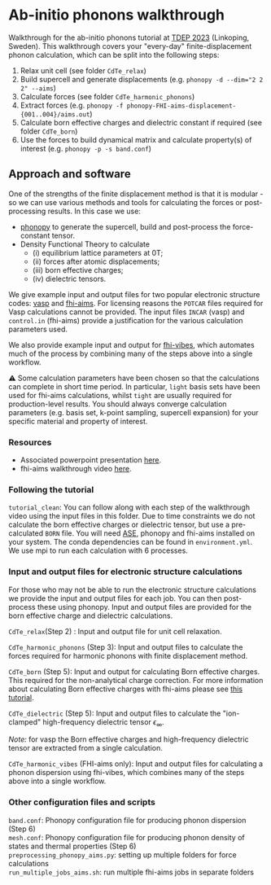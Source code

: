 # Ab-initio phonons walkthrough

Walkthrough for the ab-initio phonons tutorial at [TDEP 2023](https://liu.se/en/research/tdep2023) (Linkoping, Sweden). This walkthrough covers your "every-day" finite-displacement phonon calculation, which can be split into the following steps:

1. Relax unit cell (see folder `CdTe_relax`)
2. Build supercell and generate displacements (e.g. `phonopy -d --dim="2 2 2" --aims`)
3. Calculate forces (see folder `CdTe_harmonic_phonons`)
4. Extract forces (e.g. `phonopy -f phonopy-FHI-aims-displacement-{001..004}/aims.out`)
5. Calculate born effective charges and dielectric constant if required (see folder `CdTe_born`)
6. Use the forces to build dynamical matrix and calculate property(s) of interest (e.g. `phonopy -p -s band.conf`)

## Approach and software

One of the strengths of the finite displacement method is that it is modular - so we can use various methods and tools for calculating the forces or post-processing results. In this case we use:

- [phonopy](https://phonopy.github.io/phonopy/) to generate the supercell, build and post-process the force-constant tensor.
- Density Functional Theory to calculate
  - (i) equilibrium lattice parameters at 0T;
  - (ii) forces after atomic displacements;
  - (iii) born effective charges;
  - (iv) dielectric tensors.

We give example input and output files for two popular electronic structure codes: [vasp](https://www.vasp.at/) and [fhi-aims](https://fhi-aims.org/). For licensing reasons the `POTCAR` files required for Vasp calculations cannot be provided. The input files `INCAR` (vasp) and `control.in` (fhi-aims) provide a justification for the various calculation parameters used. 

We also provide example input and output for [fhi-vibes](https://vibes-developers.gitlab.io/vibes/), which automates much of the process by combining many of the steps above into a single workflow. 

⚠️ Some calculation parameters have been chosen so that the calculations can complete in short time period. In particular, `light` basis sets have been used for fhi-aims calculations, whilst `tight` are usually required for production-level results. You should always converge calculation parameters (e.g. basis set, k-point sampling, supercell expansion) for your specific material and property of interest.

### Resources

- Associated powerpoint presentation [here]().
- fhi-aims walkthrough video [here](https://vimeo.com/856334179?share=copy).

### Following the tutorial

`tutorial_clean`: You can follow along with each step of the walkthrough video using the input files in this folder. Due to time constraints we do not calculate the born effective charges or dielectric tensor, but use a pre-calculated `BORN` file. You will need [ASE](https://wiki.fysik.dtu.dk/ase/), phonopy and fhi-aims installed on your system. The conda dependencies can be found in `environment.yml`. We use mpi to run each calculation with 6 processes.

### Input and output files for electronic structure calculations

For those who may not be able to run the electronic structure calculations we provide the input and output files for each job. You can then post-process these using phonopy. Input and output files are provided for the born effective charge and dielectric calculations.

`CdTe_relax`(Step 2) : Input and output file for unit cell relaxation.

`CdTe_harmonic_phonons` (Step 3): Input and output files to calculate the forces required for harmonic phonons with finite displacement method.

`CdTe_born` (Step 5): Input and output for calculating Born effective charges. This required for the non-analytical charge correction. For more information about calculating Born effective charges with fhi-aims please see [this tutorial](https://fhi-aims-club.gitlab.io/tutorials/phonons-with-fhi-vibes/phonons/5_BEC/exercise-5/).

`CdTe_dielectric` (Step 5): Input and output files to calculate the "ion-clamped" high-frequency dielectric tensor	$\epsilon_\infty$.

*Note:* for vasp the Born effective charges and high-frequency dielectric tensor are extracted from a single calculation.

`CdTe_harmonic_vibes` (FHI-aims only): Input and output files for calculating a phonon dispersion using fhi-vibes, which combines many of the steps above into a single workflow.

### Other configuration files and scripts 

`band.conf`: Phonopy configuration file for producing phonon dispersion (Step 6)  
`mesh.conf`: Phonopy configuration file for producing phonon density of states and thermal properties (Step 6)  
`preprocessing_phonopy_aims.py`: setting up multiple folders for force calculations  
`run_multiple_jobs_aims.sh`: run multiple fhi-aims jobs in separate folders

